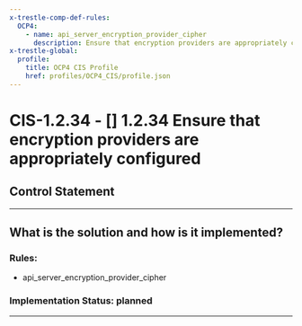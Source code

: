 ```yaml
---
x-trestle-comp-def-rules:
  OCP4:
    - name: api_server_encryption_provider_cipher
      description: Ensure that encryption providers are appropriately configured
x-trestle-global:
  profile:
    title: OCP4 CIS Profile
    href: profiles/OCP4_CIS/profile.json
---
```


# CIS-1.2.34 - \[\] 1.2.34 Ensure that encryption providers are appropriately configured

## Control Statement

______________________________________________________________________

## What is the solution and how is it implemented?

<!-- For implementation status enter one of: implemented, partial, planned, alternative, not-applicable -->

<!-- Note that the list of rules under ### Rules: is read-only and changes will not be captured after assembly to JSON -->

<!-- Add control implementation description here for control: CIS-1.2.34 -->

### Rules:

  - api_server_encryption_provider_cipher

### Implementation Status: planned

______________________________________________________________________
